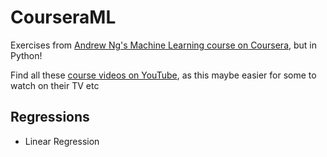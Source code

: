 # CourseraML
Exercises from [Andrew Ng's Machine Learning course on Coursera](https://www.coursera.org/learn/machine-learning), but in Python!

Find all these [course videos on YouTube](https://www.youtube.com/playlist?list=PLRJdqdXieSHN0udSvZ-4kwX_Naqs4QJ19), as this maybe easier for some to watch on their TV etc

## Regressions
* Linear Regression
